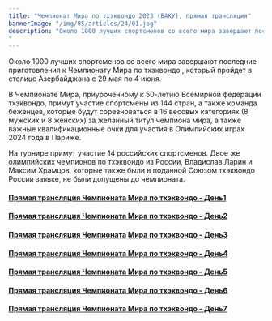 ```yaml
---
title: "Чемпионат Мира по тхэквондо 2023 (БАКУ), прямая трансляция"
bannerImage: "/img/05/articles/24/01.jpg"
description: "Около 1000 лучших спортсменов со всего мира завершают последние приготовления к Чемпионату Мира по тхэквондо , который пройдет в столице Азербайджана с 29 мая по 4 июня. В Чемпионате Мира, приуроченному к 50-летию Всемирной федерации тхэквондо,  примут участие спортсмены из 144 стран, а также команда беженцев, которые будут соревноваться в 16 весовых категориях (8 мужских и 8 женских) за желанный титул чемпиона мира, а также важные квалификационные очки для участия в Олимпийских играх 2024 года в Париже.
"
---
```


Около 1000 лучших спортсменов со всего мира завершают последние приготовления к Чемпионату Мира по тхэквондо , который пройдет в столице Азербайджана с 29 мая по 4 июня.

В Чемпионате Мира, приуроченному к 50-летию Всемирной федерации тхэквондо, примут участие спортсмены из 144 стран, а также команда беженцев, которые будут соревноваться в 16 весовых категориях (8 мужских и 8 женских) за желанный титул чемпиона мира, а также важные квалификационные очки для участия в Олимпийских играх 2024 года в Париже.

На турнире примут участие 14 российских спортсменов. Двое же олимпийских чемпионов по тхэквондо из России, Владислав Ларин и Максим Храмцов, которые также были в поданной Союзом тхэквондо России заявке, не были допущены до чемпионата.

#### [Прямая трансляция Чемпионата Мира по тхэквондо - День1](/baku-2023-live/01)

#### [Прямая трансляция Чемпионата Мира по тхэквондо - День2](/baku-2023-live/02)

#### [Прямая трансляция Чемпионата Мира по тхэквондо - День3](/baku-2023-live/03)

#### [Прямая трансляция Чемпионата Мира по тхэквондо - День4](/baku-2023-live/04)

#### [Прямая трансляция Чемпионата Мира по тхэквондо - День5](/baku-2023-live/05)

#### [Прямая трансляция Чемпионата Мира по тхэквондо - День6](/baku-2023-live/06)

#### [Прямая трансляция Чемпионата Мира по тхэквондо - День7](/baku-2023-live/07)

